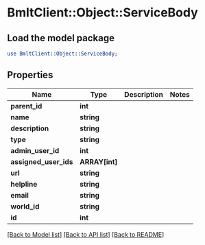 # BmltClient::Object::ServiceBody

## Load the model package
```perl
use BmltClient::Object::ServiceBody;
```

## Properties
Name | Type | Description | Notes
------------ | ------------- | ------------- | -------------
**parent_id** | **int** |  | 
**name** | **string** |  | 
**description** | **string** |  | 
**type** | **string** |  | 
**admin_user_id** | **int** |  | 
**assigned_user_ids** | **ARRAY[int]** |  | 
**url** | **string** |  | 
**helpline** | **string** |  | 
**email** | **string** |  | 
**world_id** | **string** |  | 
**id** | **int** |  | 

[[Back to Model list]](../README.md#documentation-for-models) [[Back to API list]](../README.md#documentation-for-api-endpoints) [[Back to README]](../README.md)


